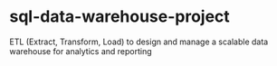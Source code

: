# sql-data-warehouse-project
ETL (Extract, Transform, Load) to design and manage a scalable data warehouse for analytics and reporting
